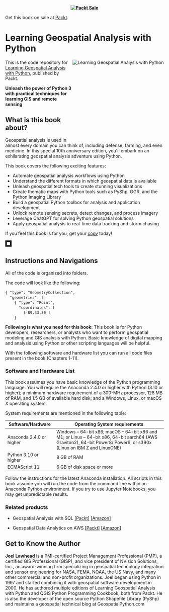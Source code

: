 
<b><p align='center'>[![Packt Sale](https://static.packt-cdn.com/assets/images/e72907cf-bf2f-4f83-bb58-6cc08a901ff9.jpeg)](https://www.packtpub.com/)</p></b>Get this book on sale at [Packt](https://www.packtpub.com/).

# Learning Geospatial Analysis with Python

<a href="https://www.packtpub.com/product/learning-geospatial-analysis-with-python/9781837639175?utm_source=github&utm_medium=repository&utm_id=9781837639175"><img src="https://content.packt.com/B19730/cover_image_small.jpg" alt="Learning Geospatial Analysis with Python" height="256px" align="right"></a>

This is the code repository for [Learning Geospatial Analysis with Python](https://www.packtpub.com/product/learning-geospatial-analysis-with-python/9781837639175?utm_source=github&utm_medium=repository&utm_id=9781837639175), published by Packt.

**Unleash the power of Python 3 with practical techniques for learning GIS and remote sensing**

## What is this book about?
Geospatial analysis is used in almost every domain you can think of, including defense, farming, and even medicine. In this special 10th anniversary edition, you'll embark on an exhilarating geospatial analysis adventure using Python.

This book covers the following exciting features: 
* Automate geospatial analysis workflows using Python
* Understand the different formats in which geospatial data is available
* Unleash geospatial tech tools to create stunning visualizations
* Create thematic maps with Python tools such as PyShp, OGR, and the Python Imaging Library
* Build a geospatial Python toolbox for analysis and application development
* Unlock remote sensing secrets, detect changes, and process imagery
* Leverage ChatGPT for solving Python geospatial solutions
* Apply geospatial analysis to real-time data tracking and storm chasing

If you feel this book is for you, get your [copy](https://www.amazon.com/dp/1837639175) today!

<a href="https://www.packtpub.com/?utm_source=github&utm_medium=banner&utm_campaign=GitHubBanner"><img src="https://raw.githubusercontent.com/PacktPublishing/GitHub/master/GitHub.png" 
alt="https://www.packtpub.com/" border="5" /></a>


## Instructions and Navigations
All of the code is organized into folders.

The code will look like the following:
```
{ "type": "GeometryCollection",
  "geometries": [
    { "type": "Point",
      "coordinates": [
        [-89.33,30]]
    }
```


**Following is what you need for this book:**
This book is for Python developers, researchers, or analysts who want to perform geospatial modeling and GIS analysis with Python. Basic knowledge of digital mapping and analysis using Python or other scripting languages will be helpful.	

With the following software and hardware list you can run all code files present in the book (Chapters 1-11).


### Software and Hardware List

This book assumes you have basic knowledge of the Python programming language. You will require
the Anaconda 2.4.0 or higher with Python (3.10 or higher); a minimum hardware requirement of a
300-MHz processor, 128 MB of RAM, and 1.5 GB of available hard disk; and a Windows, Linux, or
macOS X operating system.

System requirements are mentioned in the following table:

| Software/Hardware                              | Operating System requirements      |
| ------------------------------------           | -----------------------------------|
| Anaconda 2.4.0 or higher                       | Windows – 64-bit x86; macOS – 64-bit x86 and M1; or Linux – 64-bit x86, 64-bit aarch64 (AWS Graviton2), 64-bit Power8/ Power9, or s390x (Linux on IBM Z and LinuxONE) |
| Python 3.10 or higher                          |8 GB of RAM|
| ECMAScript 11                                  |6 GB of disk space or more|

Follow the instructions for the latest Anaconda installation. All scripts in this book assume you will
run the code from the command line within an Anaconda Python environment. If you try to use
Jupyter Notebooks, you may get unpredictable results.

### Related products <Other books you may enjoy>
* Geospatial Analysis with SQL [[Packt]](https://www.packtpub.com/product/geospatial-analysis-with-sql/9781835083147) [[Amazon]](https://www.amazon.com/dp/1835083145)

* Geospatial Data Analytics on AWS [[Packt]](https://www.packtpub.com/product/geospatial-data-analytics-on-aws/9781804613825) [[Amazon]](https://www.amazon.com/dp/1804613827)

## Get to Know the Author
**Joel Lawhead**
 is a PMI-certified Project Management Professional (PMP), a certified GIS Professional
(GISP), and vice president of NVision Solutions, Inc., an award-winning firm specializing in geospatial
technology integration and sensor engineering for NASA, FEMA, NOAA, the US Navy, and many other
commercial and non-profit organizations. Joel began using Python in 1997 and started combining
it with geospatial software development in 2000. He has authored multiple editions of Learning
Geospatial Analysis with Python and QGIS Python Programming Cookbook, both from Packt. He is
also the developer of the open source Python Shapefile Library (PyShp) and maintains a geospatial
technical blog at GeospatialPython.com
